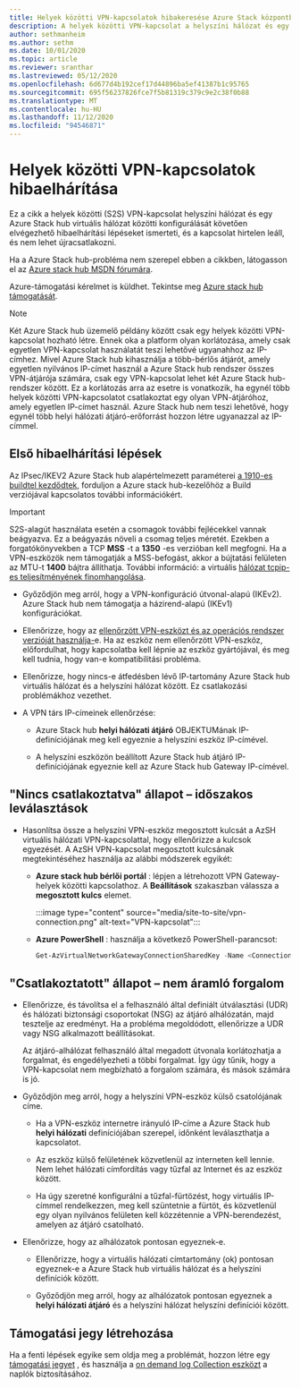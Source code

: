 ```yaml
---
title: Helyek közötti VPN-kapcsolatok hibakeresése Azure Stack központban
description: A helyek közötti VPN-kapcsolat a helyszíni hálózat és egy Azure Stack hub virtuális hálózat között történő konfigurálása után elvégzendő hibaelhárítási lépések.
author: sethmanheim
ms.author: sethm
ms.date: 10/01/2020
ms.topic: article
ms.reviewer: sranthar
ms.lastreviewed: 05/12/2020
ms.openlocfilehash: 6d677d4b192cef17d44896ba5ef41387b1c95765
ms.sourcegitcommit: 695f56237826fce7f5b81319c379c9e2c38f0b88
ms.translationtype: MT
ms.contentlocale: hu-HU
ms.lasthandoff: 11/12/2020
ms.locfileid: "94546871"
---
```

# <a name="troubleshoot-site-to-site-vpn-connections"></a>Helyek közötti VPN-kapcsolatok hibaelhárítása

Ez a cikk a helyek közötti (S2S) VPN-kapcsolat helyszíni hálózat és egy Azure Stack hub virtuális hálózat közötti konfigurálását követően elvégezhető hibaelhárítási lépéseket ismerteti, és a kapcsolat hirtelen leáll, és nem lehet újracsatlakozni.

Ha a Azure Stack hub-probléma nem szerepel ebben a cikkben, látogasson el az [Azure stack hub MSDN fórumára](https://social.msdn.microsoft.com/Forums/azure/home?forum=azurestack).

Azure-támogatási kérelmet is küldhet. Tekintse meg [Azure stack hub támogatását](../operator/azure-stack-manage-basics.md#where-to-get-support).

> [!NOTE]
> Két Azure Stack hub üzemelő példány között csak egy helyek közötti VPN-kapcsolat hozható létre. Ennek oka a platform olyan korlátozása, amely csak egyetlen VPN-kapcsolat használatát teszi lehetővé ugyanahhoz az IP-címhez. Mivel Azure Stack hub kihasználja a több-bérlős átjárót, amely egyetlen nyilvános IP-címet használ a Azure Stack hub rendszer összes VPN-átjárója számára, csak egy VPN-kapcsolat lehet két Azure Stack hub-rendszer között. Ez a korlátozás arra az esetre is vonatkozik, ha egynél több helyek közötti VPN-kapcsolatot csatlakoztat egy olyan VPN-átjáróhoz, amely egyetlen IP-címet használ. Azure Stack hub nem teszi lehetővé, hogy egynél több helyi hálózati átjáró-erőforrást hozzon létre ugyanazzal az IP-címmel.

## <a name="initial-troubleshooting-steps"></a>Első hibaelhárítási lépések

Az IPsec/IKEV2 Azure Stack hub alapértelmezett paraméterei [a 1910-es buildtel kezdődtek,](../user/azure-stack-vpn-gateway-settings.md#ike-phase-1-main-mode-parameters) forduljon a Azure stack hub-kezelőhöz a Build verziójával kapcsolatos további információkért.

> [!IMPORTANT]
> S2S-alagút használata esetén a csomagok további fejlécekkel vannak beágyazva. Ez a beágyazás növeli a csomag teljes méretét. Ezekben a forgatókönyvekben a TCP **MSS** -t a **1350** -es verzióban kell megfogni. Ha a VPN-eszközök nem támogatják a MSS-befogást, akkor a bújtatási felületen az MTU-t **1400** bájtra állíthatja. További információ: a virtuális [hálózat tcpip-es teljesítményének finomhangolása](/azure/virtual-network/virtual-network-tcpip-performance-tuning).

- Győződjön meg arról, hogy a VPN-konfiguráció útvonal-alapú (IKEv2). Azure Stack hub nem támogatja a házirend-alapú (IKEv1) konfigurációkat.

- Ellenőrizze, hogy az [ellenőrzött VPN-eszközt és az operációs rendszer verzióját használja-](/azure/vpn-gateway/vpn-gateway-about-vpn-devices#devicetable)e. Ha az eszköz nem ellenőrzött VPN-eszköz, előfordulhat, hogy kapcsolatba kell lépnie az eszköz gyártójával, és meg kell tudnia, hogy van-e kompatibilitási probléma.

- Ellenőrizze, hogy nincs-e átfedésben lévő IP-tartomány Azure Stack hub virtuális hálózat és a helyszíni hálózat között. Ez csatlakozási problémákhoz vezethet. 

- A VPN társ IP-címeinek ellenőrzése:

  - Azure Stack hub **helyi hálózati átjáró** OBJEKTUMának IP-definíciójának meg kell egyeznie a helyszíni eszköz IP-címével.

  - A helyszíni eszközön beállított Azure Stack hub átjáró IP-definíciójának egyeznie kell az Azure Stack hub Gateway IP-címével.

## <a name="status-not-connected---intermittent-disconnects"></a>"Nincs csatlakoztatva" állapot – időszakos leválasztások

- Hasonlítsa össze a helyszíni VPN-eszköz megosztott kulcsát a AzSH virtuális hálózati VPN-kapcsolattal, hogy ellenőrizze a kulcsok egyezését. A AzSH VPN-kapcsolat megosztott kulcsának megtekintéséhez használja az alábbi módszerek egyikét:

  - **Azure stack hub bérlői portál** : lépjen a létrehozott VPN Gateway-helyek közötti kapcsolathoz. A **Beállítások** szakaszban válassza a **megosztott kulcs** elemet.

      :::image type="content" source="media/site-to-site/vpn-connection.png" alt-text="VPN-kapcsolat":::

  - **Azure PowerShell** : használja a következő PowerShell-parancsot:

      ```powershell
      Get-AzVirtualNetworkGatewayConnectionSharedKey -Name <Connection name> -ResourceGroupName <Resource group>
      ```

## <a name="status-connected--traffic-not-flowing"></a>"Csatlakoztatott" állapot – nem áramló forgalom

- Ellenőrizze, és távolítsa el a felhasználó által definiált útválasztási (UDR) és hálózati biztonsági csoportokat (NSG) az átjáró alhálózatán, majd tesztelje az eredményt. Ha a probléma megoldódott, ellenőrizze a UDR vagy NSG alkalmazott beállításokat.

   Az átjáró-alhálózat felhasználó által megadott útvonala korlátozhatja a forgalmat, és engedélyezheti a többi forgalmat. Így úgy tűnik, hogy a VPN-kapcsolat nem megbízható a forgalom számára, és mások számára is jó.

- Győződjön meg arról, hogy a helyszíni VPN-eszköz külső csatolójának címe. 

  - Ha a VPN-eszköz internetre irányuló IP-címe a Azure Stack hub **helyi hálózati** definíciójában szerepel, időnként leválaszthatja a kapcsolatot.

  - Az eszköz külső felületének közvetlenül az interneten kell lennie. Nem lehet hálózati címfordítás vagy tűzfal az Internet és az eszköz között.

  - Ha úgy szeretné konfigurálni a tűzfal-fürtözést, hogy virtuális IP-címmel rendelkezzen, meg kell szüntetnie a fürtöt, és közvetlenül egy olyan nyilvános felületen kell közzétennie a VPN-berendezést, amelyen az átjáró csatolható.

- Ellenőrizze, hogy az alhálózatok pontosan egyeznek-e.

  - Ellenőrizze, hogy a virtuális hálózati címtartomány (ok) pontosan egyeznek-e a Azure Stack hub virtuális hálózat és a helyszíni definíciók között.

  - Győződjön meg arról, hogy az alhálózatok pontosan egyeznek a **helyi hálózati átjáró** és a helyszíni hálózat helyszíni definíciói között.

## <a name="create-a-support-ticket"></a>Támogatási jegy létrehozása

Ha a fenti lépések egyike sem oldja meg a problémát, hozzon létre egy [támogatási jegyet](../operator/azure-stack-manage-basics.md#where-to-get-support) , és használja a [on demand log Collection eszközt](../operator/azure-stack-diagnostic-log-collection-overview.md) a naplók biztosításához.
